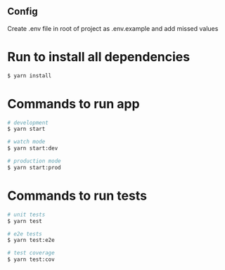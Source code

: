 ## Config

Create .env file in root of project as .env.example and add missed values

# Run to install all dependencies
```bash
$ yarn install 
``` 

# Commands to run app 
```bash
# development
$ yarn start

# watch mode
$ yarn start:dev

# production mode
$ yarn start:prod
```
# Commands to run tests

```bash
# unit tests
$ yarn test

# e2e tests
$ yarn test:e2e

# test coverage
$ yarn test:cov
```
